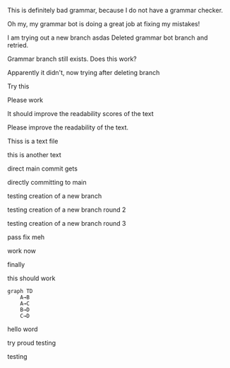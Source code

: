 This is definitely bad grammar, because I do not have a grammar checker.

Oh my, my grammar bot is doing a great job at fixing my mistakes!

I am trying out a new branch
asdas
Deleted grammar bot branch and retried.

Grammar branch still exists. Does this work?

Apparently it didn't, now trying after deleting branch

Try this

Please work


It should improve the readability scores of the text

Please improve the readability of the text.


Thiss is a text file


this is another text

direct main commit gets

directly committing to main

testing creation of a new branch

testing creation of a new branch round 2

testing creation of a new branch round 3


pass fix meh


work now


finally


this should work


```mermaid
graph TD
    A→B
    A→C
    B→D
    C→D
```

hello word


try proud
testing

testing
